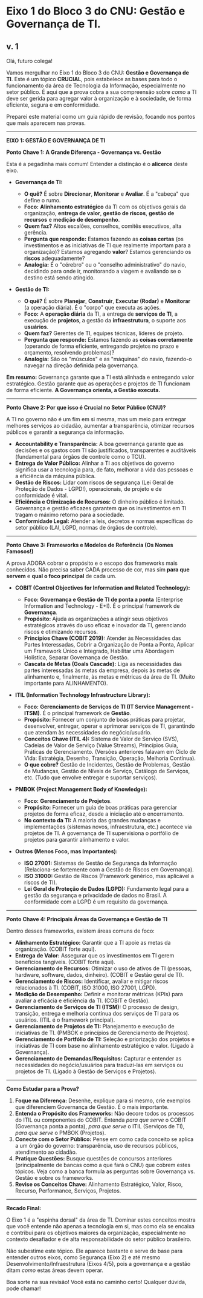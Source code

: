 ﻿# Eixo 1  do Bloco 3 do CNU: **Gestão e Governança de TI**.
## v. 1



Olá, futuro colega!

Vamos mergulhar no Eixo 1 do Bloco 3 do CNU: **Gestão e Governança de TI**. Este é um tópico **CRUCIAL**, pois estabelece as bases para todo o funcionamento da área de Tecnologia da Informação, especialmente no setor público. É aqui que a prova cobra a sua compreensão sobre *como* a TI deve ser gerida para agregar valor à organização e à sociedade, de forma eficiente, segura e em conformidade.

Preparei este material como um guia rápido de revisão, focando nos pontos que mais aparecem nas provas.

---

**EIXO 1: GESTÃO E GOVERNANÇA DE TI**

**Ponto Chave 1: A Grande Diferença - Governança vs. Gestão**

Esta é a pegadinha mais comum! Entender a distinção é o **alicerce** deste eixo.

*   **Governança de TI:**
    *   **O quê?** É sobre **Direcionar**, **Monitorar** e **Avaliar**. É a "cabeça" que define o rumo.
    *   **Foco:** **Alinhamento estratégico** da TI com os objetivos gerais da organização, **entrega de valor**, **gestão de riscos**, **gestão de recursos** e **medição de desempenho**.
    *   **Quem faz?** Altos escalões, conselhos, comitês executivos, alta gerência.
    *   **Pergunta que responde:** Estamos fazendo as **coisas certas** (os investimentos e as iniciativas de TI que realmente importam para a organização)? Estamos agregando **valor**? Estamos gerenciando os **riscos** adequadamente?
    *   **Analogia:** É o "cérebro" ou o "conselho administrativo" do navio, decidindo para onde ir, monitorando a viagem e avaliando se o destino está sendo atingido.

*   **Gestão de TI:**
    *   **O quê?** É sobre **Planejar**, **Construir**, **Executar (Rodar)** e **Monitorar** (a operação diária). É o "corpo" que executa as ações.
    *   **Foco:** A **operação diária** da TI, a entrega de **serviços de TI**, a execução de **projetos**, a gestão da **infraestrutura**, o suporte aos **usuários**.
    *   **Quem faz?** Gerentes de TI, equipes técnicas, líderes de projeto.
    *   **Pergunta que responde:** Estamos fazendo as **coisas corretamente** (operando de forma eficiente, entregando projetos no prazo e orçamento, resolvendo problemas)?
    *   **Analogia:** São os "músculos" e as "máquinas" do navio, fazendo-o navegar na direção definida pela governança.

**Em resumo:** Governança garante que a TI está alinhada e entregando valor estratégico. Gestão garante que as operações e projetos de TI funcionam de forma eficiente. **A Governança orienta, a Gestão executa.**

---

**Ponto Chave 2: Por que isso é Crucial no Setor Público (CNU)?**

A TI no governo não é um fim em si mesma, mas um meio para entregar melhores serviços ao cidadão, aumentar a transparência, otimizar recursos públicos e garantir a segurança da informação.

*   **Accountability e Transparência:** A boa governança garante que as decisões e os gastos com TI são justificados, transparentes e auditáveis (fundamental para órgãos de controle como o TCU).
*   **Entrega de Valor Público:** Alinhar a TI aos objetivos do governo significa usar a tecnologia para, de fato, melhorar a vida das pessoas e a eficiência da máquina pública.
*   **Gestão de Riscos:** Lidar com riscos de segurança (Lei Geral de Proteção de Dados - LGPD!), operacionais, de projeto e de conformidade é vital.
*   **Eficiência e Otimização de Recursos:** O dinheiro público é limitado. Governança e gestão eficazes garantem que os investimentos em TI tragam o máximo retorno para a sociedade.
*   **Conformidade Legal:** Atender a leis, decretos e normas específicas do setor público (LAI, LGPD, normas de órgãos de controle).

---

**Ponto Chave 3: Frameworks e Modelos de Referência (Os Nomes Famosos!)**

A prova ADORA cobrar o propósito e o escopo dos frameworks mais conhecidos. Não precisa saber CADA processo de cor, mas sim **para que servem** e **qual o foco principal** de cada um.

*   **COBIT (Control Objectives for Information and Related Technology):**
    *   **Foco:** **Governança e Gestão de TI de ponta a ponta** (Enterprise Information and Technology - E+I). É o principal framework de **Governança**.
    *   **Propósito:** Ajuda as organizações a atingir seus objetivos estratégicos através do uso eficaz e inovador da TI, gerenciando riscos e otimizando recursos.
    *   **Princípios Chave (COBIT 2019):** Atender às Necessidades das Partes Interessadas, Cobrir a Organização de Ponta a Ponta, Aplicar um Framework Único e Integrado, Habilitar uma Abordagem Holística, Separar Governança de Gestão.
    *   **Cascata de Metas (Goals Cascade):** Liga as necessidades das partes interessadas às metas da empresa, depois às metas de alinhamento e, finalmente, às metas e métricas da área de TI. (Muito importante para ALINHAMENTO).

*   **ITIL (Information Technology Infrastructure Library):**
    *   **Foco:** **Gerenciamento de Serviços de TI (IT Service Management - ITSM)**. É o principal framework de **Gestão**.
    *   **Propósito:** Fornecer um conjunto de boas práticas para projetar, desenvolver, entregar, operar e aprimorar serviços de TI, garantindo que atendam às necessidades do negócio/usuário.
    *   **Conceitos Chave (ITIL 4):** Sistema de Valor de Serviço (SVS), Cadeias de Valor de Serviço (Value Streams), Princípios Guia, Práticas de Gerenciamento. (Versões anteriores falavam em Ciclo de Vida: Estratégia, Desenho, Transição, Operação, Melhoria Contínua).
    *   **O que cobre?** Gestão de Incidentes, Gestão de Problemas, Gestão de Mudanças, Gestão de Níveis de Serviço, Catálogo de Serviços, etc. (Tudo que envolve entregar e suportar serviços).

*   **PMBOK (Project Management Body of Knowledge):**
    *   **Foco:** **Gerenciamento de Projetos**.
    *   **Propósito:** Fornecer um guia de boas práticas para gerenciar projetos de forma eficaz, desde a iniciação até o encerramento.
    *   **No contexto da TI:** A maioria das grandes mudanças e implementações (sistemas novos, infraestrutura, etc.) acontece via projetos de TI. A governança de TI supervisiona o portfólio de projetos para garantir alinhamento e valor.

*   **Outros (Menos Foco, mas Importantes):**
    *   **ISO 27001:** Sistemas de Gestão de Segurança da Informação (Relaciona-se fortemente com a Gestão de Riscos em Governança).
    *   **ISO 31000:** Gestão de Riscos (Framework genérico, mas aplicável a riscos de TI).
    *   **Lei Geral de Proteção de Dados (LGPD):** Fundamento legal para a gestão da segurança e privacidade de dados no Brasil. A conformidade com a LGPD é um requisito da governança.

---

**Ponto Chave 4: Principais Áreas da Governança e Gestão de TI**

Dentro desses frameworks, existem áreas comuns de foco:

*   **Alinhamento Estratégico:** Garantir que a TI apoie as metas da organização. (COBIT forte aqui).
*   **Entrega de Valor:** Assegurar que os investimentos em TI gerem benefícios tangíveis. (COBIT forte aqui).
*   **Gerenciamento de Recursos:** Otimizar o uso de ativos de TI (pessoas, hardware, software, dados, dinheiro). (COBIT e Gestão geral de TI).
*   **Gerenciamento de Riscos:** Identificar, avaliar e mitigar riscos relacionados à TI. (COBIT, ISO 31000, ISO 27001, LGPD).
*   **Medição de Desempenho:** Definir e monitorar métricas (KPIs) para avaliar a eficácia e eficiência da TI. (COBIT e Gestão).
*   **Gerenciamento de Serviços de TI (ITSM):** O processo de design, transição, entrega e melhoria contínua dos serviços de TI para os usuários. (ITIL é o framework principal).
*   **Gerenciamento de Projetos de TI:** Planejamento e execução de iniciativas de TI. (PMBOK e princípios de Gerenciamento de Projetos).
*   **Gerenciamento de Portfólio de TI:** Seleção e priorização dos projetos e iniciativas de TI com base no alinhamento estratégico e valor. (Ligado à Governança).
*   **Gerenciamento de Demandas/Requisitos:** Capturar e entender as necessidades do negócio/usuários para traduzi-las em serviços ou projetos de TI. (Ligado à Gestão de Serviços e Projetos).

---

**Como Estudar para a Prova?**

1.  **Foque na Diferença:** Desenhe, explique para si mesmo, crie exemplos que diferenciem Governança de Gestão. É o mais importante.
2.  **Entenda o Propósito dos Frameworks:** Não decore todos os processos do ITIL ou componentes do COBIT. Entenda *para que serve* o COBIT (Governança ponta a ponta), *para que serve* o ITIL (Serviços de TI), *para que serve* o PMBOK (Projetos).
3.  **Conecte com o Setor Público:** Pense em como cada conceito se aplica a um órgão do governo: transparência, uso de recursos públicos, atendimento ao cidadão.
4.  **Pratique Questões:** Busque questões de concursos anteriores (principalmente de bancas como a que fará o CNU) que cobrem estes tópicos. Veja como a banca formula as perguntas sobre Governança vs. Gestão e sobre os frameworks.
5.  **Revise os Conceitos Chave:** Alinhamento Estratégico, Valor, Risco, Recurso, Performance, Serviços, Projetos.

---

**Recado Final:**

O Eixo 1 é a "espinha dorsal" da área de TI. Dominar estes conceitos mostra que você entende não apenas a tecnologia em si, mas como ela se encaixa e contribui para os objetivos maiores da organização, especialmente no contexto desafiador e de alta responsabilidade do setor público brasileiro.

Não subestime este tópico. Ele aparece bastante e serve de base para entender outros eixos, como Segurança (Eixo 2) e até mesmo Desenvolvimento/Infraestrutura (Eixos 4/5), pois a governança e a gestão ditam *como* estas áreas devem operar.

Boa sorte na sua revisão! Você está no caminho certo! Qualquer dúvida, pode chamar!
